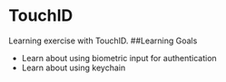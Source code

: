 # TouchID
Learning exercise with TouchID.
##Learning Goals
<ul>
  <li>Learn about using biometric input for authentication </li>
  <li>Learn about using keychain </li>
</ul>
